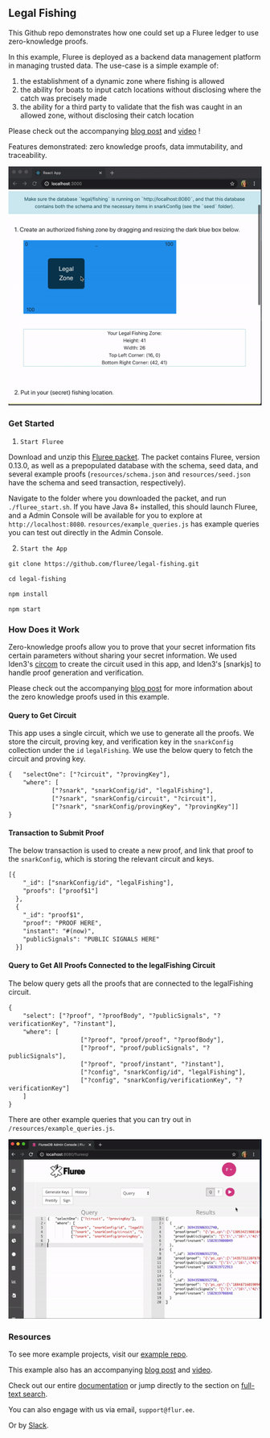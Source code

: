## Legal Fishing

This Github repo demonstrates how one could set up a Fluree ledger to use zero-knowledge proofs.

In this example, Fluree is deployed as a backend data management platform in managing trusted data. The use-case is a simple example of:

1. the establishment of a dynamic zone where fishing is allowed
2. the ability for boats to input catch locations without disclosing where the catch was precisely made
3. the ability for a third party to validate that the fish was caught in an allowed zone, without disclosing their catch location

Please check out the accompanying [blog post](https://flur.ee/2020/02/05/using-zero-knowledge-proofs-with-fluree/) and [video](https://youtu.be/LlBBaorIzgs) !

Features demonstrated: zero knowledge proofs, data immutability, and traceability. 

![Legal Fishing App](public/zero-knowledge.gif)

### Get Started

1. `Start Fluree`

Download and unzip this [Fluree packet](https://fluree-examples.s3.amazonaws.com/fluree-zero-knowledge-packet.zip). The packet contains Fluree, version 0.13.0, as well as a prepopulated database with the schema, seed data, and several example proofs (`resources/schema.json` and `resources/seed.json` have the schema and seed transaction, respectively).

Navigate to the folder where you downloaded the packet, and run `./fluree_start.sh`. If you have Java 8+ installed, this should launch Fluree, and a Admin Console will be available for you to explore at `http://localhost:8080`. `resources/example_queries.js` has example queries you can test out directly in the Admin Console.

2. `Start the App`

```
git clone https://github.com/fluree/legal-fishing.git
```

```
cd legal-fishing
```

```
npm install
```

```
npm start
```

### How Does it Work

Zero-knowledge proofs allow you to prove that your secret information fits certain parameters without sharing your secret information. We used Iden3's [circom](https://github.com/iden3/circomlib) to create the circuit used in this app, and Iden3's [snarkjs] to handle proof generation and verification. 

Please check out the accompanying [blog post](https://flur.ee/2020/02/05/using-zero-knowledge-proofs-with-fluree/) for more information about the zero knowledge proofs used in this example.

#### Query to Get Circuit

This app uses a single circuit, which we use to generate all the proofs. We store the circuit, proving key, and verification key in the `snarkConfig` collection under the `id` `legalFishing`. We use the below query to fetch the circuit and proving key. 

```
{   "selectOne": ["?circuit", "?provingKey"],
    "where": [
            ["?snark", "snarkConfig/id", "legalFishing"],
            ["?snark", "snarkConfig/circuit", "?circuit"],
            ["?snark", "snarkConfig/provingKey", "?provingKey"]]
}
```

#### Transaction to Submit Proof

The below transaction is used to create a new proof, and link that proof to the `snarkConfig`, which is storing the relevant circuit and keys. 

```
[{
    "_id": ["snarkConfig/id", "legalFishing"],
    "proofs": ["proof$1"]
  }, 
  {
    "_id": "proof$1",
    "proof": "PROOF HERE",
    "instant": "#(now)",
    "publicSignals": "PUBLIC SIGNALS HERE"
  }]
```

#### Query to Get All Proofs Connected to the legalFishing Circuit

The below query gets all the proofs that are connected to the legalFishing circuit.

```
{
    "select": ["?proof", "?proofBody", "?publicSignals", "?verificationKey", "?instant"],
    "where": [
                    ["?proof", "proof/proof", "?proofBody"],
                    ["?proof", "proof/publicSignals", "?publicSignals"],
                    ["?proof", "proof/instant", "?instant"],
                    ["?config", "snarkConfig/id", "legalFishing"],
                    ["?config", "snarkConfig/verificationKey", "?verificationKey"]
    ]
}
```

There are other example queries that you can try out in `/resources/example_queries.js`.

![Legal Fishing Queries](public/queries.gif)

### Resources

To see more example projects, visit our [example repo](https://github.com/fluree/examples). 

This example also has an accompanying [blog post](https://flur.ee/2020/02/05/using-zero-knowledge-proofs-with-fluree/) and [video](https://youtu.be/LlBBaorIzgs).


Check out our entire [documentation](https://docs.flur.ee/) or jump directly to the section on [full-text search](https://docs.flur.ee/docs/database-setup/database-settings#language).

You can also engage with us via email, `support@flur.ee`.

Or by [Slack](https://launchpass.com/flureedb).


